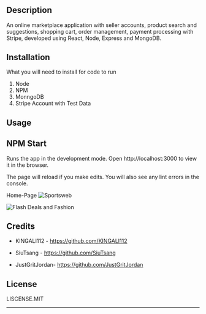 # <Sportsweb>

## Description

An online marketplace application with seller accounts, product search and suggestions, shopping cart, order management, 
payment processing with Stripe, developed using React, Node, Express and MongoDB.




## Installation

What you will need to install for code to run
1. Node
2. NPM
3. MonngoDB
4. Stripe Account with Test Data



## Usage
## NPM Start

Runs the app in the development mode.
Open http://localhost:3000 to view it in the browser.

The page will reload if you make edits.
You will also see any lint errors in the console.




Home-Page ![Sportsweb](https://github.com/JustGritJordan/nutrition-journal/assets/111651316/61346dcc-cef5-4540-aa47-8ae21dd2ae31)

  
  
  
![Flash Deals and Fashion](https://github.com/JustGritJordan/meals-a-day/assets/111651316/580e5719-1a6b-4d92-830c-610249be38a8)



## Credits

- KINGALI112 - https://github.com/KINGALI112

- SiuTsang - https://github.com/SiuTsang

- JustGritJordan- https://github.com/JustGritJordan

## License

LISCENSE.MIT

---


